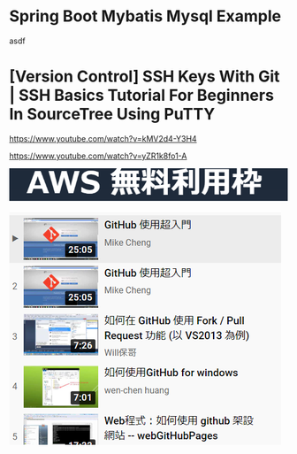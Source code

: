 # Spring Boot Mybatis Mysql Example

asdf



# [Version Control] SSH Keys With Git | SSH Basics Tutorial For Beginners In SourceTree Using PuTTY

https://www.youtube.com/watch?v=kMV2d4-Y3H4

https://www.youtube.com/watch?v=yZR1k8fo1-A

![image-20220212120835572](README/image-20220212120835572.png)

![image-20220212121438878](github-images/image-20220212121438878.png)

